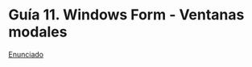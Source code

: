 # Guía 11. Windows Form - Ventanas modales

[Enunciado](https://docs.google.com/document/d/1jubko_WYUaW0_bk0wmLEWis9us_mZmKb/preview?tab=t.0)
